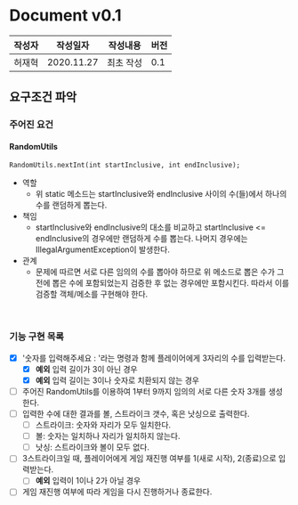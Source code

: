 # Document v0.1
|작성자|작성일자|작성내용|버전|
|------|--------|------|---|
|허재혁|2020.11.27|최초 작성|0.1|

## 요구조건 파악
### 주어진 요건
#### RandomUtils
```
RandomUtils.nextInt(int startInclusive, int endInclusive);
```
- 역할
    - 위 static 메소드는 startInclusive와 endInclusive 사이의 수(들)에서 하나의 수를 랜덤하게 뽑는다.
- 책임
    - startInclusive와 endInclusive의 대소를 비교하고 startInclusive <= endInclusive의 경우에만 랜덤하게 수를 뽑는다. 나머지 경우에는 IllegalArgumentException이 발생한다.
- 관계
    - 문제에 따르면 서로 다른 임의의 수를 뽑아야 하므로 위 메소드로 뽑은 수가 그 전에 뽑은 수에 포함되었는지 검증한 후 없는 경우에만 포함시킨다. 따라서 이를 검증할 객체/메소를 구현해야 한다.

<br>

### 기능 구현 목록
- [x] '숫자를 입력해주세요 : '라는 명령과 함께 플레이어에게 3자리의 수를 입력받는다.
    - [x] **예외** 입력 길이가 3이 아닌 경우
    - [x] **예외** 입력 길이는 3이나 숫자로 치환되지 않는 경우
- [ ] 주어진 RandomUtils를 이용하여 1부터 9까지 임의의 서로 다른 숫자 3개를 생성한다.
- [ ] 입력한 수에 대한 결과를 볼, 스트라이크 갯수, 혹은 낫싱으로 출력한다.
    - [ ] 스트라이크: 숫자와 자리가 모두 일치한다.
    - [ ] 볼: 숫자는 일치하나 자리가 일치하지 않는다.
    - [ ] 낫싱: 스트라이크와 볼이 모두 없다.
- [ ] 3스트라이크일 때, 플레이어에게 게임 재진행 여부를 1(새로 시작), 2(종료)으로 입력받는다.
    - [ ] **예외** 입력이 1이나 2가 아닐 경우
- [ ] 게임 재진행 여부에 따라 게임을 다시 진행하거나 종료한다.